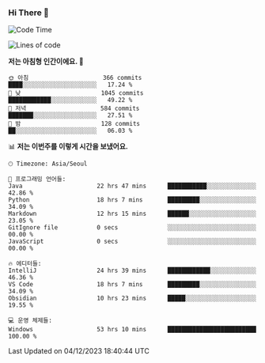 ### Hi There 👋


<!---
- 👋 Hi, I’m @muyaaho
- 👀 I’m interested in ...
- 🌱 I’m currently learning ...
- 💞️ I’m looking to collaborate on ...
- 📫 How to reach me ...
--->
<!--- plz
muyaaho/muyaaho is a ✨ special ✨ repository because its `README.md` (this file) appears on your GitHub profile.
You can click the Preview link to take a look at your changes.
<a href="https://hits.seeyoufarm.com"><img src="https://hits.seeyoufarm.com/api/count/incr/badge.svg?url=https%3A%2F%2Fgithub.com%2Fejaman&count_bg=%23000000&title_bg=%23000000&icon=github.svg&icon_color=%23FFFFFF&title=Github&edge_flat=true"/></a>
   --->
   
<!--START_SECTION:waka-->
![Code Time](http://img.shields.io/badge/Code%20Time-298%20hrs%2049%20mins-blue)

![Lines of code](https://img.shields.io/badge/%EC%A0%80%EB%8A%94%20%EC%97%AC%ED%83%9C%EA%B9%8C%EC%A7%80%20-676.7%20thousand%20%EC%A4%84%EC%9D%98%20%EC%BD%94%EB%93%9C%EB%A5%BC%20%EC%9E%91%EC%84%B1%ED%96%88%EC%96%B4%EC%9A%94.-blue)

**저는 아침형 인간이에요. 🐤** 

```text
🌞 아침                     366 commits         ████░░░░░░░░░░░░░░░░░░░░░   17.24 % 
🌆 낮　                     1045 commits        ████████████░░░░░░░░░░░░░   49.22 % 
🌃 저녁                     584 commits         ███████░░░░░░░░░░░░░░░░░░   27.51 % 
🌙 밤　                     128 commits         ██░░░░░░░░░░░░░░░░░░░░░░░   06.03 % 
```


📊 **저는 이번주를 이렇게 시간을 보냈어요.** 

```text
🕑︎ Timezone: Asia/Seoul

💬 프로그래밍 언어들: 
Java                     22 hrs 47 mins      ███████████░░░░░░░░░░░░░░   42.86 % 
Python                   18 hrs 7 mins       █████████░░░░░░░░░░░░░░░░   34.09 % 
Markdown                 12 hrs 15 mins      ██████░░░░░░░░░░░░░░░░░░░   23.05 % 
GitIgnore file           0 secs              ░░░░░░░░░░░░░░░░░░░░░░░░░   00.00 % 
JavaScript               0 secs              ░░░░░░░░░░░░░░░░░░░░░░░░░   00.00 % 

🔥 에디터들: 
IntelliJ                 24 hrs 39 mins      ████████████░░░░░░░░░░░░░   46.36 % 
VS Code                  18 hrs 7 mins       █████████░░░░░░░░░░░░░░░░   34.09 % 
Obsidian                 10 hrs 23 mins      █████░░░░░░░░░░░░░░░░░░░░   19.55 % 

💻 운영 체제들: 
Windows                  53 hrs 10 mins      █████████████████████████   100.00 % 
```


 Last Updated on 04/12/2023 18:40:44 UTC
<!--END_SECTION:waka-->

